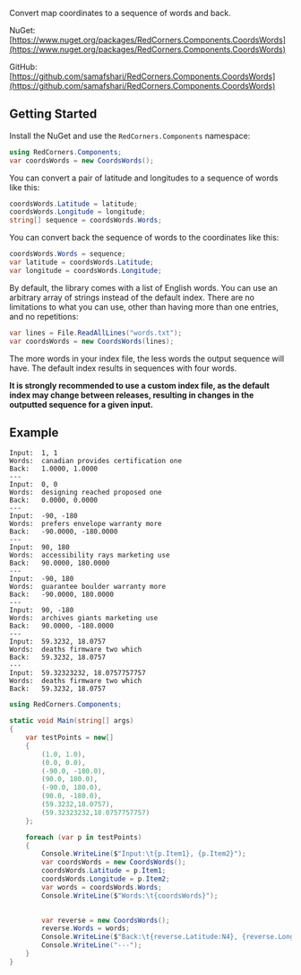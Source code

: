 Convert map coordinates to a sequence of words and back.

NuGet: [https://www.nuget.org/packages/RedCorners.Components.CoordsWords](https://www.nuget.org/packages/RedCorners.Components.CoordsWords)

GitHub: [https://github.com/samafshari/RedCorners.Components.CoordsWords](https://github.com/samafshari/RedCorners.Components.CoordsWords)

## Getting Started

Install the NuGet and use the `RedCorners.Components` namespace:

```c#
using RedCorners.Components;
var coordsWords = new CoordsWords();
```

You can convert a pair of latitude and longitudes to a sequence of words like this:

```c#
coordsWords.Latitude = latitude;
coordsWords.Longitude = longitude;
string[] sequence = coordsWords.Words;
```

You can convert back the sequence of words to the coordinates like this:

```c#
coordsWords.Words = sequence;
var latitude = coordsWords.Latitude;
var longitude = coordsWords.Longitude;
```

By default, the library comes with a list of English words. You can use an arbitrary array of strings instead of the default index. There are no limitations to what you can use, other than having more than one entries, and no repetitions:

```c#
var lines = File.ReadAllLines("words.txt");
var coordsWords = new CoordsWords(lines);
```

The more words in your index file, the less words the output sequence will have. The default index results in sequences with four words.

**It is strongly recommended to use a custom index file, as the default index may change between releases, resulting in changes in the outputted sequence for a given input.** 

## Example

```
Input:  1, 1
Words:  canadian provides certification one
Back:   1.0000, 1.0000
---
Input:  0, 0
Words:  designing reached proposed one
Back:   0.0000, 0.0000
---
Input:  -90, -180
Words:  prefers envelope warranty more
Back:   -90.0000, -180.0000
---
Input:  90, 180
Words:  accessibility rays marketing use
Back:   90.0000, 180.0000
---
Input:  -90, 180
Words:  guarantee boulder warranty more
Back:   -90.0000, 180.0000
---
Input:  90, -180
Words:  archives giants marketing use
Back:   90.0000, -180.0000
---
Input:  59.3232, 18.0757
Words:  deaths firmware two which
Back:   59.3232, 18.0757
---
Input:  59.32323232, 18.0757757757
Words:  deaths firmware two which
Back:   59.3232, 18.0757
```

```c#
using RedCorners.Components;

static void Main(string[] args)
{
    var testPoints = new[]
    {
        (1.0, 1.0),
        (0.0, 0.0),
        (-90.0, -180.0),
        (90.0, 180.0),
        (-90.0, 180.0),
        (90.0, -180.0),
        (59.3232,18.0757),
        (59.32323232,18.0757757757)
    };

	foreach (var p in testPoints)
	{
		Console.WriteLine($"Input:\t{p.Item1}, {p.Item2}");
		var coordsWords = new CoordsWords();
		coordsWords.Latitude = p.Item1;
		coordsWords.Longitude = p.Item2;
		var words = coordsWords.Words;
		Console.WriteLine($"Words:\t{coordsWords}");

		
		var reverse = new CoordsWords();
		reverse.Words = words;
		Console.WriteLine($"Back:\t{reverse.Latitude:N4}, {reverse.Longitude:N4}");
		Console.WriteLine("---");
	}
}
```